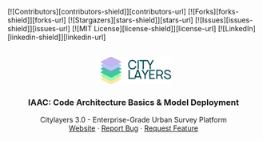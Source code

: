 <!-- Improved compatibility of back to top link: See: https://github.com/citylayers/citylayers/pull/73 -->
<a name="readme-top"></a>

[![Contributors][contributors-shield]][contributors-url]
[![Forks][forks-shield]][forks-url]
[![Stargazers][stars-shield]][stars-url]
[![Issues][issues-shield]][issues-url]
[![MIT License][license-shield]][license-url]
[![LinkedIn][linkedin-shield]][linkedin-url]



<!-- PROJECT LOGO -->
<br />
<div align="center">
  <a href="https://citylayers.visualculture.tuwien.ac.at/">
    <img src="public/images/logo_full.svg" alt="Logo" width="150">
    
  </a>

  <h3 align="center">IAAC: Code Architecture Basics & Model Deployment</h3>

  <p align="center">
    Citylayers 3.0 - Enterprise-Grade Urban Survey Platform
    <br />
    <a href="https://citylayers.visualculture.tuwien.ac.at/">Website</a>
    ·
    <a href="https://github.com/citylayers/citylayers/issues">Report Bug</a>
    ·
    <a href="https://github.com/citylayers/citylayers/issues">Request Feature</a>
  </p>
</div>

